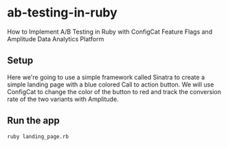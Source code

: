 # ab-testing-in-ruby

How to Implement A/B Testing in Ruby with ConfigCat Feature Flags and Amplitude Data Analytics Platform

## Setup

Here we're going to use a simple framework called Sinatra to create a simple landing page with a blue colored Call to action button. We will use ConfigCat to change the color of the button to red and track the conversion rate of the two variants with Amplitude.

## Run the app

```sh
ruby landing_page.rb
```